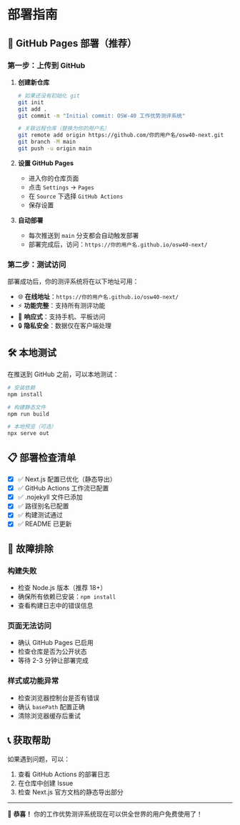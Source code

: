 # 部署指南

## 🚀 GitHub Pages 部署（推荐）

### 第一步：上传到 GitHub

1. **创建新仓库**
   ```bash
   # 如果还没有初始化 git
   git init
   git add .
   git commit -m "Initial commit: OSW-40 工作优势测评系统"
   
   # 关联远程仓库（替换为你的用户名）
   git remote add origin https://github.com/你的用户名/osw40-next.git
   git branch -M main
   git push -u origin main
   ```

2. **设置 GitHub Pages**
   - 进入你的仓库页面
   - 点击 `Settings` → `Pages`
   - 在 `Source` 下选择 `GitHub Actions`
   - 保存设置

3. **自动部署**
   - 每次推送到 `main` 分支都会自动触发部署
   - 部署完成后，访问：`https://你的用户名.github.io/osw40-next/`

### 第二步：测试访问

部署成功后，你的测评系统将在以下地址可用：
- 🌐 **在线地址**：`https://你的用户名.github.io/osw40-next/`
- ⚡ **功能完整**：支持所有测评功能
- 📱 **响应式**：支持手机、平板访问
- 🔒 **隐私安全**：数据仅在客户端处理

## 🛠️ 本地测试

在推送到 GitHub 之前，可以本地测试：

```bash
# 安装依赖
npm install

# 构建静态文件
npm run build

# 本地预览（可选）
npx serve out
```

## 📋 部署检查清单

- [x] ✅ Next.js 配置已优化（静态导出）
- [x] ✅ GitHub Actions 工作流已配置
- [x] ✅ .nojekyll 文件已添加
- [x] ✅ 路径别名已配置
- [x] ✅ 构建测试通过
- [x] ✅ README 已更新

## 🔧 故障排除

### 构建失败
- 检查 Node.js 版本（推荐 18+）
- 确保所有依赖已安装：`npm install`
- 查看构建日志中的错误信息

### 页面无法访问
- 确认 GitHub Pages 已启用
- 检查仓库是否为公开状态
- 等待 2-3 分钟让部署完成

### 样式或功能异常
- 检查浏览器控制台是否有错误
- 确认 `basePath` 配置正确
- 清除浏览器缓存后重试

## 📞 获取帮助

如果遇到问题，可以：
1. 查看 GitHub Actions 的部署日志
2. 在仓库中创建 Issue
3. 检查 Next.js 官方文档的静态导出部分

---

🎉 **恭喜！** 你的工作优势测评系统现在可以供全世界的用户免费使用了！
